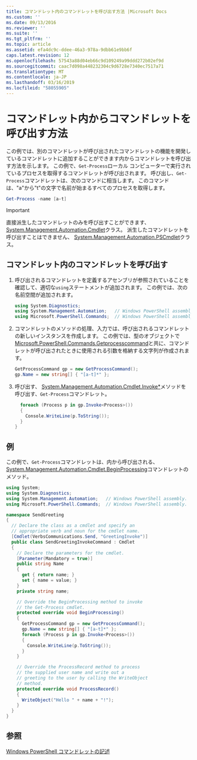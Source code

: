 ```yaml
---
title: コマンドレット内のコマンドレットを呼び出す方法 |Microsoft Docs
ms.custom: ''
ms.date: 09/13/2016
ms.reviewer: ''
ms.suite: ''
ms.tgt_pltfrm: ''
ms.topic: article
ms.assetid: efa4dc9c-ddee-46a3-978a-9dbb61e9bb6f
caps.latest.revision: 12
ms.openlocfilehash: 57543a88d04eb66c9d109249a99ddd272b02ef9d
ms.sourcegitcommit: caac7d098a448232304c9d6728e7340ec7517a71
ms.translationtype: MT
ms.contentlocale: ja-JP
ms.lasthandoff: 03/16/2019
ms.locfileid: "58055905"
---
```

# <a name="how-to-invoke-a-cmdlet-from-within-a-cmdlet"></a>コマンドレット内からコマンドレットを呼び出す方法

この例では、別のコマンドレットが呼び出されたコマンドレットの機能を開発しているコマンドレットに追加することができます内からコマンドレットを呼び出す方法を示します。 この例で、`Get-Process`ローカル コンピューターで実行されているプロセスを取得するコマンドレットが呼び出されます。 呼び出し、`Get-Process`コマンドレットは、次のコマンドに相当します。 このコマンドは、"a"から"t"の文字で名前が始まるすべてのプロセスを取得します。

```powershell
Get-Process -name [a-t]
```

> [!IMPORTANT]
> 直接派生したコマンドレットのみを呼び出すことができます、 [System.Management.Automation.Cmdlet](/dotnet/api/System.Management.Automation.Cmdlet)クラス。 派生したコマンドレットを呼び出すことはできません、 [System.Management.Automation.PSCmdlet](/dotnet/api/System.Management.Automation.PSCmdlet)クラス。

## <a name="to-invoke-a-cmdlet-from-within-a-cmdlet"></a>コマンドレット内のコマンドレットを呼び出す

1. 呼び出されるコマンドレットを定義するアセンブリが参照されていることを確認して、適切な`using`ステートメントが追加されます。 この例では、次の名前空間が追加されます。

    ```csharp
    using System.Diagnostics;
    using System.Management.Automation;   // Windows PowerShell assembly.
    using Microsoft.PowerShell.Commands;  // Windows PowerShell assembly.
    ```

2. コマンドレットのメソッドの処理、入力では、呼び出されるコマンドレットの新しいインスタンスを作成します。 この例では、型のオブジェクトで[Microsoft.PowerShell.Commands.Getprocesscommand](/dotnet/api/Microsoft.PowerShell.Commands.GetProcessCommand)と共に、コマンドレットが呼び出されたときに使用される引数を格納する文字列が作成されます。

    ```csharp
    GetProcessCommand gp = new GetProcessCommand();
    gp.Name = new string[] { "[a-t]*" };
    ```

3. 呼び出す、 [System.Management.Automation.Cmdlet.Invoke*](/dotnet/api/System.Management.Automation.Cmdlet.Invoke)メソッドを呼び出す、`Get-Process`コマンドレット。

    ```csharp
      foreach (Process p in gp.Invoke<Process>())
      {
        Console.WriteLine(p.ToString());
      }
    }
    ```

## <a name="example"></a>例

この例で、`Get-Process`コマンドレットは、内から呼び出される、 [System.Management.Automation.Cmdlet.BeginProcessing](/dotnet/api/System.Management.Automation.Cmdlet.BeginProcessing)コマンドレットのメソッド。

```csharp
using System;
using System.Diagnostics;
using System.Management.Automation;   // Windows PowerShell assembly.
using Microsoft.PowerShell.Commands;  // Windows PowerShell assembly.

namespace SendGreeting
{
  // Declare the class as a cmdlet and specify an
  // appropriate verb and noun for the cmdlet name.
  [Cmdlet(VerbsCommunications.Send, "GreetingInvoke")]
  public class SendGreetingInvokeCommand : Cmdlet
  {
    // Declare the parameters for the cmdlet.
    [Parameter(Mandatory = true)]
    public string Name
    {
      get { return name; }
      set { name = value; }
    }
    private string name;

    // Override the BeginProcessing method to invoke
    // the Get-Process cmdlet.
    protected override void BeginProcessing()
    {
      GetProcessCommand gp = new GetProcessCommand();
      gp.Name = new string[] { "[a-t]*" };
      foreach (Process p in gp.Invoke<Process>())
      {
        Console.WriteLine(p.ToString());
      }
    }

    // Override the ProcessRecord method to process
    // the supplied user name and write out a
    // greeting to the user by calling the WriteObject
    // method.
    protected override void ProcessRecord()
    {
      WriteObject("Hello " + name + "!");
    }
  }
}
```

## <a name="see-also"></a>参照

[Windows PowerShell コマンドレットの記述](./writing-a-windows-powershell-cmdlet.md)
